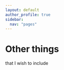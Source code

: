 ```yaml
---
layout: default
author_profile: true
sidebar:
  nav: "pages"
---
```


# Other things

that I wish to include